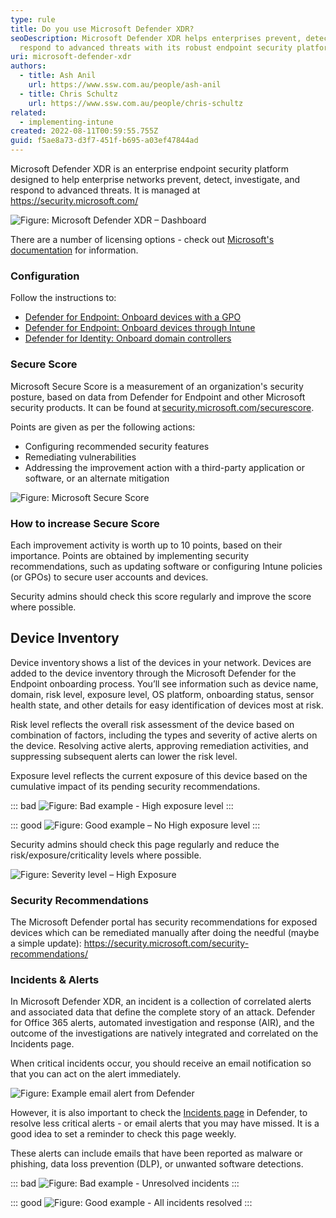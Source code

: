 ```yaml
---
type: rule
title: Do you use Microsoft Defender XDR?
seoDescription: Microsoft Defender XDR helps enterprises prevent, detect, and
  respond to advanced threats with its robust endpoint security platform.
uri: microsoft-defender-xdr
authors:
  - title: Ash Anil
    url: https://www.ssw.com.au/people/ash-anil
  - title: Chris Schultz
    url: https://www.ssw.com.au/people/chris-schultz
related:
  - implementing-intune
created: 2022-08-11T00:59:55.755Z
guid: f5ae8a73-d3f7-451f-b695-a03ef47844ad
---
```

Microsoft Defender XDR is an enterprise endpoint security platform designed to help enterprise networks prevent, detect, investigate, and respond to advanced threats. It is managed at <https://security.microsoft.com/>

<!--endintro-->

![Figure: Microsoft Defender XDR – Dashboard ](defender365_2022-08-10.jpg " ")

There are a number of licensing options - check out [Microsoft's documentation](https://learn.microsoft.com/en-us/microsoft-365/security/defender-endpoint/microsoft-defender-endpoint?view=o365-worldwide) for information.

### Configuration

Follow the instructions to:

* [Defender for Endpoint: Onboard devices with a GPO](https://learn.microsoft.com/en-us/microsoft-365/security/defender-endpoint/configure-endpoints-gp?view=o365-worldwide)
* [](https://learn.microsoft.com/en-us/mem/intune/protect/advanced-threat-protection-configure#enable-microsoft-defender-for-endpoint-in-intune)[Defender for Endpoint: Onboard](https://learn.microsoft.com/en-us/microsoft-365/security/defender-endpoint/configure-endpoints-gp?view=o365-worldwide)[ devices through Intune](https://learn.microsoft.com/en-us/mem/intune/protect/advanced-threat-protection-configure#enable-microsoft-defender-for-endpoint-in-intune)
* [Defender for Identity: Onboard domain controllers](https://learn.microsoft.com/en-us/defender-for-identity/deploy/install-sensor)

### Secure Score

Microsoft Secure Score is a measurement of an organization's security posture, based on data from Defender for Endpoint and other Microsoft security products. It can be found at [security.microsoft.com/securescore](https://security.microsoft.com/securescore).

Points are given as per the following actions:

* Configuring recommended security features
* Remediating vulnerabilities
* Addressing the improvement action with a third-party application or software, or an alternate mitigation

![Figure: Microsoft Secure Score  ](secure_score-2022-08-10.jpg)

### How to increase Secure Score

Each improvement activity is worth up to 10 points, based on their importance. Points are obtained by implementing security recommendations, such as updating software or configuring Intune policies (or GPOs) to secure user accounts and devices.

Security admins should check this score regularly and improve the score where possible.

## Device Inventory

Device inventory shows a list of the devices in your network. Devices are added to the device inventory through the Microsoft Defender for the Endpoint onboarding process. You’ll see information such as device name, domain, risk level, exposure level, OS platform, onboarding status, sensor health state, and other details for easy identification of devices most at risk.

Risk level reflects the overall risk assessment of the device based on combination of factors, including the types and severity of active alerts on the device. Resolving active alerts, approving remediation activities, and suppressing subsequent alerts can lower the risk level.

Exposure level reflects the current exposure of this device based on the cumulative impact of its pending security recommendations.

::: bad
![Figure: Bad example - High exposure level](badexample_exposure-2022-08-10.jpg)
:::

::: good
![Figure: Good example – No High exposure level](goodexample_exposure-2022-08-10.jpg)
:::

Security admins should check this page regularly and reduce the risk/exposure/criticality levels where possible.

![Figure: Severity level – High Exposure ](discoveredvulner-2022-08-10.jpg)

### Security Recommendations

The Microsoft Defender portal has security recommendations for exposed devices which can be remediated manually after doing the needful (maybe a simple update): <https://security.microsoft.com/security-recommendations/>

### Incidents & Alerts

In Microsoft Defender XDR, an incident is a collection of correlated alerts and associated data that define the complete story of an attack. Defender for Office 365 alerts, automated investigation and response (AIR), and the outcome of the investigations are natively integrated and correlated on the Incidents page.

When critical incidents occur, you should receive an email notification so that you can act on the alert immediately.

![Figure: Example email alert from Defender](defender-alert.png)

However, it is also important to check the [Incidents page](https://security.microsoft.com/incidents) in Defender, to resolve less critical alerts - or email alerts that you may have missed. It is a good idea to set a reminder to check this page weekly.

These alerts can include emails that have been reported as malware or phishing, data loss prevention (DLP), or unwanted software detections.

::: bad
![Figure: Bad example - Unresolved incidents](defender-incidents.png)
:::

::: good
![Figure: Good example - All incidents resolved](defender-no-incidents.png)
:::
